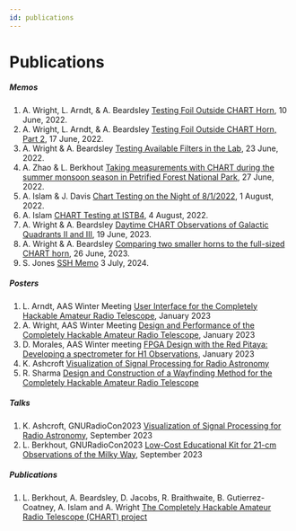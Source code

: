 ```yaml
---
id: publications
---
```

Publications
===

##### Memos

1.  A. Wright, L. Arndt, & A. Beardsley  [Testing Foil Outside CHART Horn](memos/2022.06.10_FoilTesting.pdf), 10 June, 2022.
2.  A. Wright, L. Arndt, & A. Beardsley  [Testing Foil Outside CHART Horn, Part 2](memos/2022.06.17_FoilTesting2.pdf), 17 June, 2022.
3.  A. Wright & A. Beardsley  [Testing Available Filters in the Lab](memos/2022.06.23_FilterTesting.pdf), 23 June, 2022.
4.  A. Zhao & L. Berkhout  [Taking measurements with CHART during the summer monsoon season in Petrified Forest National Park](memos/2022.06.25_PetrifiedForest.pdf), 27 June, 2022.
5.  A. Islam & J. Davis  [Chart Testing on the Night of 8/1/2022](memos/2022.08.01_CanyonLake.pdf), 1 August, 2022.
6.  A. Islam  [CHART Testing at ISTB4](memos/2022.08.04_ISTB4.pdf), 4 August, 2022.
7.  A. Wright & A. Beardsley  [Daytime CHART Observations of Galactic Quadrants II and III](memos/2023.06.19_DayQuad2and3.pdf), 19 June, 2023.
8.  A. Wright & A. Beardsley  [Comparing two smaller horns to the full-sized CHART horn](memos/2023.06.26_BabyCHARTTests.pdf), 26 June, 2023.
9. S. Jones [SSH Memo](memos/2024.07.03_SSH_Memo_Revised.pdf) 3 July, 2024.

##### Posters

1.  L. Arndt, AAS Winter Meeting  [User Interface for the Completely Hackable Amateur Radio Telescope](https://aas237-aas.ipostersessions.com/?s=51-93-98-44-7F-4E-92-52-1C-53-02-89-9A-6A-FC-53), January 2023
2.  A. Wright, AAS Winter Meeting  [Design and Performance of the Completely Hackable Amateur Radio Telescope](https://aas237-aas.ipostersessions.com/?s=5F-BA-55-69-66-C2-01-24-0B-C6-77-4B-97-51-AF-1C), January 2023
3.  D. Morales, AAS Winter meeting  [FPGA Design with the Red Pitaya: Developing a spectrometer for H1 Observations](https://sites.google.com/view/dlmorales/research?authuser=0#h.hv94nswsa15t), January 2023
4.  K. Ashcroft  [Visualization of Signal Processing for Radio Astronomy](memos/CHART_Poster.pdf)
5.  R. Sharma  [Design and Construction of a Wayfinding Method for the Completely Hackable Amateur Radio Telescope](memos/Sharma_FURI.pdf)

##### Talks

1.  K. Ashcroft, GNURadioCon2023  [Visualization of Signal Processing for Radio Astronomy](https://www.youtube.com/live/LzkIl8sTvRY?si=qOqa4D2PfQcEPhXp&t=20702), September 2023
2.  L. Berkhout, GNURadioCon2023  [Low-Cost Educational Kit for 21-cm Observations of the Milky Way](https://www.youtube.com/live/LzkIl8sTvRY?si=WjDNOb7DFqHlABgT&t=19722), September 2023

##### Publications

1.  L. Berkhout, A. Beardsley, D. Jacobs, R. Braithwaite, B. Gutierrez-Coatney, A. Islam and A. Wright  [The Completely Hackable Amateur Radio Telescope (CHART) project](https://iopscience.iop.org/article/10.1088/1361-6552/ad0542)
